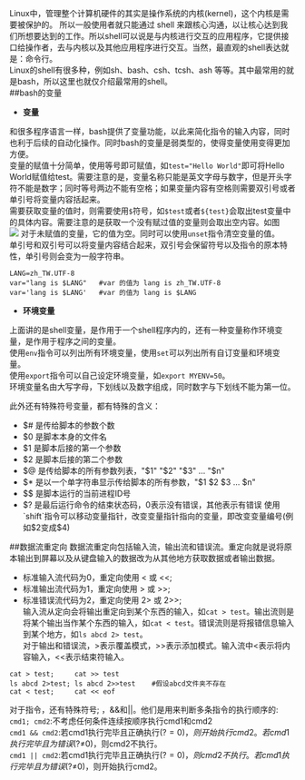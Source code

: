 Linux中，管理整个计算机硬件的其实是操作系统的内核(kernel)，这个内核是需要被保护的。 所以一般使用者就只能通过 shell 来跟核心沟通，以让核心达到我们所想要达到的工作。所以shell可以说是与内核进行交互的应用程序，它提供接口给操作者，去与内核以及其他应用程序进行交互。当然，最直观的shell表达就是：命令行。  
Linux的shell有很多种，例如sh、bash、csh、tcsh、ash 等等。其中最常用的就是bash，所以这里也就仅介绍最常用的shell。  
##bash的变量
+ **变量**    

和很多程序语言一样，bash提供了变量功能，以此来简化指令的输入内容，同时也利于后续的自动化操作。同时bash的变量是弱类型的，使得变量使用变得更加方便。  
变量的赋值十分简单，使用等号即可赋值，如`test="Hello World"`即可将Hello World赋值给test。需要注意的是，变量名称只能是英文字母与数字，但是开头字符不能是数字；同时等号两边不能有空格；如果变量内容有空格则需要双引号或者单引号将变量内容括起来。  
需要获取变量的值时，则需要使用`$`符号，如`$test`或者`${test}`会取出test变量中的具体内容。需要注意的是获取一个没有赋过值的变量则会取出空内容。如图   
![](imgs/linux_3.png)
对于未赋值的变量，它的值为空。同时可以使用`unset`指令清空变量的值。    
单引号和双引号可以将变量内容结合起来，双引号会保留符号以及指令的原本特性，单引号则会变为一般字符串。   
```
LANG=zh_TW.UTF-8
var="lang is $LANG"   #var 的值为 lang is zh_TW.UTF-8
var='lang is $LANG'   #var 的值为 lang is $LANG
```
+ **环境变量**   

上面讲的是shell变量，是作用于一个shell程序内的，还有一种变量称作环境变量，是作用于程序之间的变量。  
使用`env`指令可以列出所有环境变量，使用`set`可以列出所有自订变量和环境变量。  
使用`export`指令可以自己设定环境变量，如`export MYENV=50`。  
环境变量名由大写字母，下划线以及数字组成，同时数字与下划线不能为第一位。

此外还有特殊符号变量，都有特殊的含义：          
+ $# 是传给脚本的参数个数               
+ $0 是脚本本身的文件名            
+ $1 是脚本后接的第一个参数            
+ $2 是脚本后接的第二个参数        
+ $@ 是传给脚本的所有参数列表，"$1" "$2" "$3" … "$n"      
+ $* 是以一个单字符串显示传给脚本的所有参数，"$1 $2 $3 … $n"        
+ $$ 是脚本运行的当前进程ID号          
+ $? 是最后运行命令的结束状态码，0表示没有错误，其他表示有错误      
使用`shift`指令可以移动变量指针，改变变量指针指向的变量，即改变变量编号(例如$2变成$4)    
  
##数据流重定向
数据流重定向包括输入流，输出流和错误流。重定向就是说将原本输出到屏幕以及从键盘输入的数据改为从其他地方获取数据或者输出数据。     
+ 标准输入流代码为0，重定向使用 < 或 <<;     
+ 标准输出流代码为1，重定向使用 > 或 >>;    
+ 标准错误流代码为2，重定向使用 2> 或 2>>;   
输入流从定向会将输出重定向到某个东西的输入，如`cat > test`。输出流则是将某个输出当作某个东西的输入，如`cat < test`。错误流则是将报错信息输入到某个地方，如`ls abcd 2> test`。    
对于输出和错误流，>表示覆盖模式，>>表示添加模式。输入流中<表示将内容输入，<<表示结束符输入。    
```
cat > test;     cat >> test
ls abcd 2>test; ls abcd 2>>test    #假设abcd文件夹不存在
cat < test;     cat << eof
```
对于指令，还有特殊符号; ，&&和||。他们是用来判断多条指令的执行顺序的: 
`cmd1; cmd2`:不考虑任何条件连续按顺序执行cmd1和cmd2     
`cmd1 && cmd2`:若cmd1执行完毕且正确执行($?=0)，则开始执行cmd2。若cmd1执行完毕且为错误($?≠0)，则cmd2不执行。    
`cmd1 || cmd2`:若cmd1执行完毕且正确执行($?=0)，则cmd2不执行。若cmd1执行完毕且为错误($?≠0)，则开始执行cmd2。    
